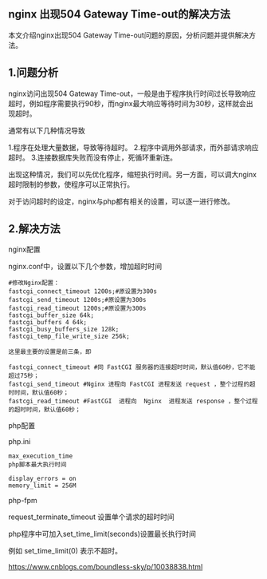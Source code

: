 ## nginx 出现504 Gateway Time-out的解决方法

本文介绍nginx出现504 Gateway Time-out问题的原因，分析问题并提供解决方法。


## 1.问题分析
nginx访问出现504 Gateway Time-out，一般是由于程序执行时间过长导致响应超时，例如程序需要执行90秒，而nginx最大响应等待时间为30秒，这样就会出现超时。 
  
通常有以下几种情况导致

1.程序在处理大量数据，导致等待超时。 
2.程序中调用外部请求，而外部请求响应超时。 
3.连接数据库失败而没有停止，死循环重新连。

出现这种情况，我们可以先优化程序，缩短执行时间。另一方面，可以调大nginx超时限制的参数，使程序可以正常执行。

对于访问超时的设定，nginx与php都有相关的设置，可以逐一进行修改。

 

## 2.解决方法
nginx配置

nginx.conf中，设置以下几个参数，增加超时时间

```
#修改Nginx配置：
fastcgi_connect_timeout 1200s;#原设置为300s
fastcgi_send_timeout 1200s;#原设置为300s
fastcgi_read_timeout 1200s;#原设置为300s
fastcgi_buffer_size 64k;
fastcgi_buffers 4 64k;
fastcgi_busy_buffers_size 128k;
fastcgi_temp_file_write_size 256k;

这里最主要的设置是前三条，即

fastcgi_connect_timeout #同 FastCGI 服务器的连接超时时间，默认值60秒，它不能超过75秒；
fastcgi_send_timeout #Nginx 进程向 FastCGI 进程发送 request ，整个过程的超时时间，默认值60秒；
fastcgi_read_timeout #FastCGI  进程向  Nginx  进程发送 response ，整个过程的超时时间，默认值60秒；
```

php配置

php.ini
```
max_execution_time 
php脚本最大执行时间

display_errors = on 
memory_limit = 256M
```

php-fpm

request_terminate_timeout 
设置单个请求的超时时间

  
php程序中可加入set_time_limit(seconds)设置最长执行时间

例如 set_time_limit(0) 表示不超时。

https://www.cnblogs.com/boundless-sky/p/10038838.html